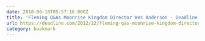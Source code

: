 ```yaml
---
date: 2018-06-18T05:57:16.000Z
title: 'Fleming Q&As Moonrise Kingdom Director Wes Anderson - Deadline.com'
url: https://deadline.com/2012/12/fleming-qas-moonrise-kingdom-director-wes-anderson-394927/
category: bookmark
---
```

